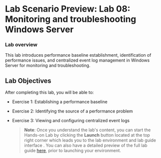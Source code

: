 # Lab Scenario Preview: Lab 08: Monitoring and troubleshooting Windows Server

### Lab overview

This lab introduces performance baseline establishment, identification of performance issues, and centralized event log management in Windows Server for monitoring and troubleshooting.

## Lab Objectives
  
After completing this lab, you will be able to:

+ Exercise 1: Establishing a performance baseline
+ Exercise 2: Identifying the source of a performance problem
+ Exercise 3: Viewing and configuring centralized event logs


   >**Note**: Once you understand the lab's content, you can start the Hands-on Lab by clicking the **Launch** button located at the top right corner which leads you to the lab environment and lab guide interface . You can also have a detailed preview of the full lab guide [here](https://experience.cloudlabs.ai/#/labguidepreview/), prior to launching your environment.

